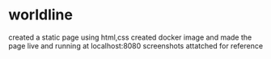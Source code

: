 # worldline
created a static page using html,css 
created docker image and made the page live and running at localhost:8080
screenshots attatched for reference 
